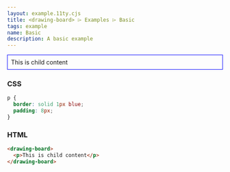 ```yaml
---
layout: example.11ty.cjs
title: <drawing-board> ⌲ Examples ⌲ Basic
tags: example
name: Basic
description: A basic example
---
```


<style>
  drawing-board p {
    border: solid 1px blue;
    padding: 8px;
  }
</style>
<drawing-board>
  <p>This is child content</p>
</drawing-board>

<h3>CSS</h3>

```css
p {
  border: solid 1px blue;
  padding: 8px;
}
```

<h3>HTML</h3>

```html
<drawing-board>
  <p>This is child content</p>
</drawing-board>
```
